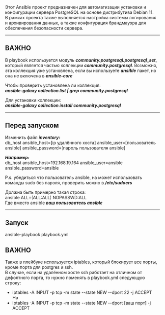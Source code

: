 Этот Ansible проект предназначен для автоматизации установки и конфигурации сервера PostgreSQL на основе дистрибутива Debian 11.  
В рамках проекта также выполняется настройка системы логирования и архивирования данных, а также конфигурация брандмауэра для обеспечения безопасности сервера.

---
## ВАЖНО  
В playbook используется модуль ***community.postgresql.postgresql_set***, который является частью коллекции ***community.postgresql***. Возможно, эта коллекция уже установлена, если вы используете ***ansible*** пакет, но она не включена в ***ansible-core***  
  
Чтобы проверить установлена ли коллекция:  
***ansible-galaxy collection list | grep community.postgresql*** 
  
Для установки коллекции:  
***ansible-galaxy collection install community.postgresql***  

---
## Перед запуском  
Изменить файл ***inventory:***  
db_host ansible_host=[ip удалённого хоста] ansible_user=[пользователь ansible] ansible_password=[пароль пользователя ansible]  
  
***Например:***  
db_host ansible_host=192.168.19.164 ansible_user=ansible ansible_password=ansible  
  
P.s. убедиться что пользователь ansible, на  может использовать команды sudo без пароля, проверить можно в ***/etc/sudoers***  
  
Должна быть примерно такая строка:  
ansible ALL=(ALL:ALL) NOPASSWD:ALL  
Где вместо ansible ***ваш пользователь ansible***  

---
## Запуск  
ansible-playbook playbook.yml
## ВАЖНО  
Также в плейбуке используется iptables, который блокирует все порты, кроме порта для postgres и ssh.  
В случае, если на удалённом хосте ssh работает на отличном от дефолтного порта, то нужно поменять в playbook.yml следующую строку:  
- iptables -A INPUT -p tcp -m state --state NEW --dport 22 -j ACCEPT  
На  
- iptables -A INPUT -p tcp -m state --state NEW --dport [ваш порт] -j ACCEPT

